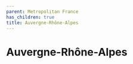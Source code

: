```yaml
---
parent: Metropolitan France
has_children: true
title: Auvergne-Rhône-Alpes
---
```

# Auvergne-Rhône-Alpes
